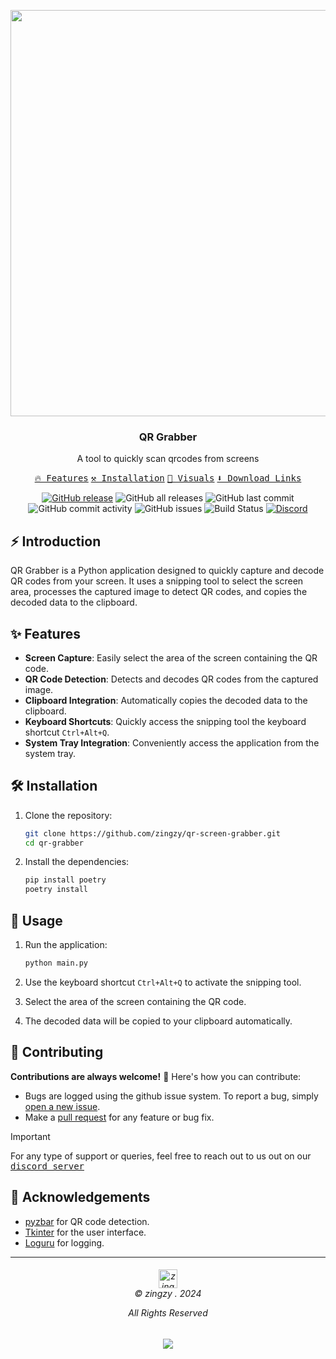<p align="center">
<image src='https://github.com/user-attachments/assets/73a753d8-a439-488a-ad1d-5fab98640c8c' width="650px"/>
</p>

<h3 align="center">QR Grabber</h3>
<p align="center">A tool to quickly scan qrcodes from screens</p>

<p align="center">
    <a href="#-features"><kbd>🔥 Features</kbd></a>
    <a href="#%EF%B8%8F-installation"><kbd>⚒️ Installation</kbd></a>
    <a href="#-visuals"><kbd>👀 Visuals</kbd></a>
    <a href="#%EF%B8%8F-download-links" target="_blank"><kbd>⬇️ Download Links</kbd></a>
    <a href="">
</p>

<p align="center">
<a href="https://github.com/zingzy/qr-grabber/releases/latest"><img src="https://img.shields.io/github/v/release/zingzy/qr-grabber?logo=github" alt="GitHub release"></a>
<img src="https://img.shields.io/github/downloads/zingzy/qr-grabber/total?logo=github" alt="GitHub all releases">
<img src="https://img.shields.io/github/last-commit/zingzy/qr-grabber?logo=github" alt="GitHub last commit">
<img src="https://img.shields.io/github/commit-activity/m/zingzy/qr-grabber?logo=github" alt="GitHub commit activity">
<img src="https://img.shields.io/github/issues/zingzy/qr-grabber?logo=github" alt="GitHub issues">
<img src="https://img.shields.io/github/actions/workflow/status/zingzy/qr-grabber/github-ci.yaml" alt="Build Status">
<a href="https://spoo.me/discord"><img src="https://img.shields.io/discord/1192388005206433892?logo=discord" alt="Discord"></a>
</p>



## ⚡ Introduction
QR Grabber is a Python application designed to quickly capture and decode QR codes from your screen. It uses a snipping tool to select the screen area, processes the captured image to detect QR codes, and copies the decoded data to the clipboard.

## ✨ Features

- **Screen Capture**: Easily select the area of the screen containing the QR code.
- **QR Code Detection**: Detects and decodes QR codes from the captured image.
- **Clipboard Integration**: Automatically copies the decoded data to the clipboard.
- **Keyboard Shortcuts**: Quickly access the snipping tool the keyboard shortcut `Ctrl+Alt+Q`.
- **System Tray Integration**: Conveniently access the application from the system tray.

## 🛠️ Installation

1. Clone the repository:
    ```sh
    git clone https://github.com/zingzy/qr-screen-grabber.git
    cd qr-grabber
    ```

2. Install the dependencies:
    ```sh
    pip install poetry
    poetry install
    ```

## 🚀 Usage

1. Run the application:
    ```sh
    python main.py
    ```

2. Use the keyboard shortcut `Ctrl+Alt+Q` to activate the snipping tool.
3. Select the area of the screen containing the QR code.
4. The decoded data will be copied to your clipboard automatically.

## 🤝 Contributing

**Contributions are always welcome!** 🎉 Here's how you can contribute:

- Bugs are logged using the github issue system. To report a bug, simply [open a new issue](https://github.com/zingzy/qr-grabber/issues/new).
- Make a [pull request](https://github.com/zingzy/qr-grabber/pull) for any feature or bug fix.

> [!IMPORTANT]
> For any type of support or queries, feel free to reach out to us out on our <kbd>[discord server](https://spoo.me/github)</kbd>

## 🙏 Acknowledgements

- [pyzbar](https://github.com/NaturalHistoryMuseum/pyzbar/) for QR code detection.
- [Tkinter](https://docs.python.org/3/library/tkinter.html) for the user interface.
- [Loguru](https://github.com/Delgan/loguru) for logging.

---


<h6 align="center">
<img src="https://avatars.githubusercontent.com/u/90309290?v=4" height=30 title="zingzy Copyright">
<br>
© zingzy . 2024

All Rights Reserved</h6>

<p align="center">
	<a href="https://github.com/zingzy/qr-grabber/blob/master/LICENSE.txt"><img src="https://img.shields.io/static/v1.svg?style=for-the-badge&label=License&message=MIT&logoColor=d9e0ee&colorA=363a4f&colorB=b7bdf8"/></a>
</p>
